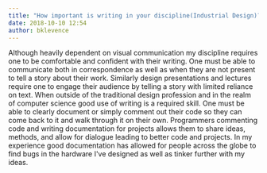 ```yaml
---
title: "How important is writing in your discipline(Industrial Design)?"
date: 2018-10-10 12:54
author: bklevence
---
```


Although heavily dependent on visual communication my discipline requires one to be comfortable and confident with their writing. One must be able to communicate both in correspondence as well as when they are not present to tell a story about their work. Similarly design presentations and lectures require one to engage their audience by telling a story with limited reliance on text. When outside of the traditional design profession and in the realm of computer science good use of writing is a required skill. One must be able to clearly document or simply comment out their code so they can come back to it and walk through it on their own. Programmers commenting code and writing documentation for projects allows them to share ideas, methods, and allow for dialogue leading to better code and projects. In my experience good documentation has allowed for people across the globe to find bugs in the hardware I've designed as well as tinker further with my ideas.
